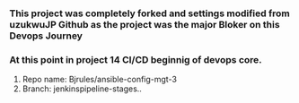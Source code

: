

### This project was completely forked and settings modified from uzukwuJP Github as the project was the major Bloker on this Devops Journey

 ### At this point in project 14 CI/CD beginnig of devops core.
1. Repo name: Bjrules/ansible-config-mgt-3
2. Branch: jenkinspipeline-stages..